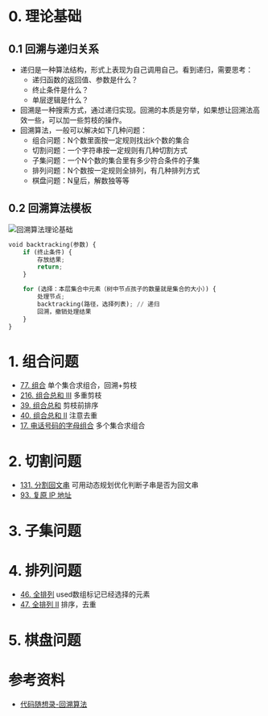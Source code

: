 # 0. 理论基础
## 0.1 回溯与递归关系
- 递归是一种算法结构，形式上表现为自己调用自己。看到递归，需要思考：
  - 递归函数的返回值、参数是什么？
  - 终止条件是什么？
  - 单层逻辑是什么？
- 回溯是一种搜索方式，通过递归实现。回溯的本质是穷举，如果想让回溯法高效一些，可以加一些剪枝的操作。
- 回溯算法，一般可以解决如下几种问题：
  - 组合问题：N个数里面按一定规则找出k个数的集合
  - 切割问题：一个字符串按一定规则有几种切割方式
  - 子集问题：一个N个数的集合里有多少符合条件的子集
  - 排列问题：N个数按一定规则全排列，有几种排列方式
  - 棋盘问题：N皇后，解数独等等

## 0.2 回溯算法模板

![回溯算法理论基础](https://code-thinking-1253855093.file.myqcloud.com/pics/20210130173631174.png)

```python
void backtracking(参数) {
    if (终止条件) {
        存放结果;
        return;
    }

    for (选择：本层集合中元素（树中节点孩子的数量就是集合的大小）) {
        处理节点;
        backtracking(路径，选择列表); // 递归
        回溯，撤销处理结果
    }
}
```

# 1. 组合问题
- [77. 组合](https://leetcode.cn/problems/combinations/submissions/) 单个集合求组合，回溯+剪枝
- [216. 组合总和 III](https://leetcode.cn/problems/combination-sum-iii/submissions/) 多重剪枝
- [39. 组合总和](https://leetcode.cn/problems/combination-sum/submissions/) 剪枝前排序
- [40. 组合总和 II](https://leetcode.cn/problems/combination-sum-ii/submissions/) 注意去重
- [17. 电话号码的字母组合](https://leetcode.cn/problems/letter-combinations-of-a-phone-number/submissions/) 多个集合求组合

# 2. 切割问题
- [131. 分割回文串](https://leetcode.cn/problems/palindrome-partitioning/submissions/) 可用动态规划优化判断子串是否为回文串
- [93. 复原 IP 地址](https://leetcode.cn/problems/restore-ip-addresses/submissions/)

# 3. 子集问题


# 4. 排列问题
- [46. 全排列](https://leetcode.cn/problems/permutations/submissions/) used数组标记已经选择的元素
- [47. 全排列 II](https://leetcode.cn/problems/permutations-ii/submissions/) 排序，去重

# 5. 棋盘问题


# 参考资料
- [代码随想录-回溯算法](https://github.com/NAMZseng/leetcode-master/blob/master/problems/%E5%9B%9E%E6%BA%AF%E7%AE%97%E6%B3%95%E7%90%86%E8%AE%BA%E5%9F%BA%E7%A1%80.md)
